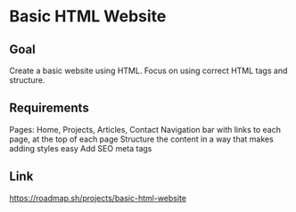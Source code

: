 # Basic HTML Website

## Goal

Create a basic website using HTML. Focus on using correct HTML tags and structure.

## Requirements

Pages: Home, Projects, Articles, Contact
Navigation bar with links to each page, at the top of each page
Structure the content in a way that makes adding styles easy
Add SEO meta tags

## Link

https://roadmap.sh/projects/basic-html-website
